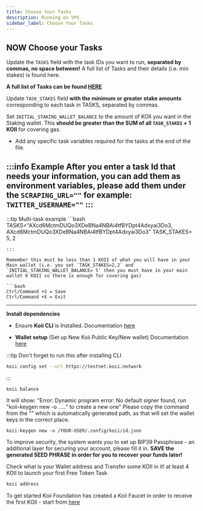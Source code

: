 ```yaml
---
title: Choose Your Tasks
description: Running on VPS
sidebar_label: Choose Your Tasks
---
```


## NOW Choose your Tasks

Update the `TASKS` field with the task IDs you want to run, **separated by commas, no space between!** A full list of Tasks and their details (i.e. min stakes) is found here.

**A full list of Tasks can be found [HERE](/faq/documentations/#full-list-of-tasks-for-vps)**

Update `TASK_STAKES` field **with the minimum or greater stake amounts** corresponding to each task in TASKS, separated by commas.

Set `INITIAL_STAKING_WALLET_BALANCE` to the amount of KOII you want in the Staking wallet. This **should be greater than the SUM of all `TASK_STAKES` + 1 KOII** for covering gas.

   - Add any specific task variables required for the tasks at the end of the file.

   :::info Example
   After you enter a task Id that needs your information, you can add them as environment variables,
   please add them under the `SCRAPING_URL=""`
   for example: `TWITTER_USERNAME=""`
   :::
   ---

   :::tip Multi-task example
      ```bash
   TASKS="AXcd6MctmDUQo3XDeBNa4NBAi4tfBYDpt4Adxyai3Do3, AXcd6MctmDUQo3XDeBNa4NBAi4tfBYDpt4Adxyai3Do3"
   TASK_STAKES= 5, 2
   ```
   :::

Remember this must be less than 1 KOII of what you will have in your Main wallet (i.e. you set `TASK_STAKES=2,2` and `INITIAL_STAKING_WALLET_BALANCE= 5` then you must have in your main wallet 6 KOII so there is enough for covering gas)

```bash
Ctrl/Command +S = Save
Ctrl/Command +X = Exit
```
---

**Install dependencies**
 - Ensure **Koii CLI** is Installed. Documentation [here](/develop/command-line-tool/koii-cli/install-cli)

 - **Wallet setup** (Set up New Koii Public Key/New wallet) Documentation [here](/develop/command-line-tool/koii-cli/create-wallet)

:::tip
Don't forget to run this after installing CLI
```bash
koii config set --url https://testnet.koii.network
```
:::




```bath
koii balance
```

It will show: "Error: Dynamic program error: No default signer found, run "koii-keygen new -o ....." to create a new one" Please copy the command from the "" which is automatically generated path, as that will set the wallet keys in the correct place.

```bath
koii-keygen new -o /YOUR-USER/.config/koii/id.json
```

To improve security, the system wants you to set up BIP39 Passphrase - an additional layer for securing your account, please fill it in. **SAVE the generated SEED PHRASE in order for you to recover your funds later!**


Check what is your Wallet address and Transfer some KOII in it! at least 4 KOII to launch your first Free Token Task

```bash
koii address
```

To get started Koii Foundation has created a Koii Faucet in order to receive the first KOII - start from [here](/develop/command-line-tool/koii-cli/send-and-receive-tokens)
